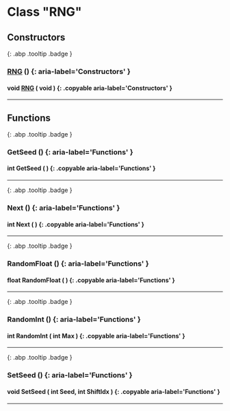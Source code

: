 # Class "RNG"
## Constructors
[ ](#){: .abp .tooltip .badge }
### [RNG](../RNG) () {: aria-label='Constructors' }
#### void [RNG](../RNG) ( void ) {: .copyable aria-label='Constructors' }

___ 
## Functions
[ ](#){: .abp .tooltip .badge }
### GetSeed () {: aria-label='Functions' }
#### int GetSeed ( ) {: .copyable aria-label='Functions' }

___ 
[ ](#){: .abp .tooltip .badge }
### Next () {: aria-label='Functions' }
#### int Next ( ) {: .copyable aria-label='Functions' }

___ 
[ ](#){: .abp .tooltip .badge }
### RandomFloat () {: aria-label='Functions' }
#### float RandomFloat ( ) {: .copyable aria-label='Functions' }

___ 
[ ](#){: .abp .tooltip .badge }
### RandomInt () {: aria-label='Functions' }
#### int RandomInt ( int Max ) {: .copyable aria-label='Functions' }

___ 
[ ](#){: .abp .tooltip .badge }
### SetSeed () {: aria-label='Functions' }
#### void SetSeed ( int Seed, int ShiftIdx ) {: .copyable aria-label='Functions' }

___ 
